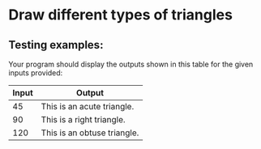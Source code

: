 # Draw different types of triangles

## Testing examples:

Your program should display the outputs shown in this table for the given inputs provided:

| Input      | Output                                     |
| ---------- | ------------------------------------------ |
| 45         | This is an acute triangle.                 |
| 90         | This is a right triangle.                  |
| 120        | This is an obtuse triangle.                |

